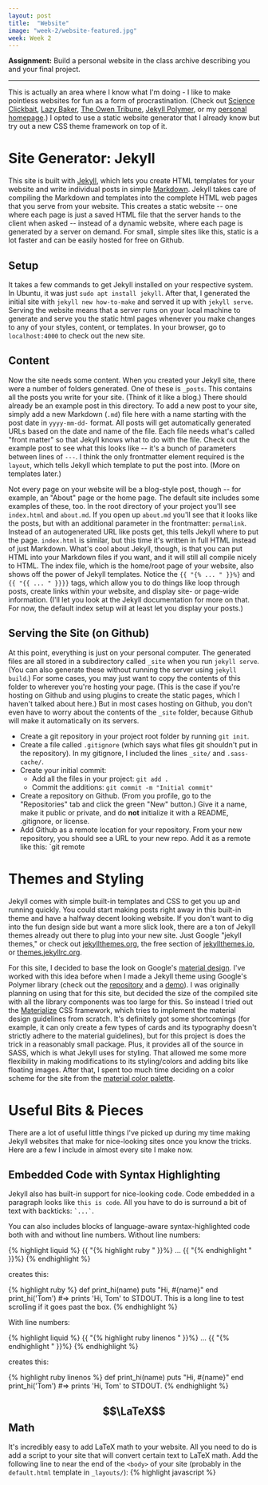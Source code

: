 ```yaml
---
layout: post
title:  "Website"
image: "week-2/website-featured.jpg"
week: Week 2
---
```


**Assignment:** Build a personal website in the class archive describing you and your final project.

<!--more-->

---

This is actually an area where I know what I'm doing - I like to make pointless websites for fun as a form of procrastination. (Check out [Science Clickbait](http://sciencebait.juliaebert.com/), [Lazy Baker](http://lazybaker.juliaebert.com/), [The Owen Tribune](http://owentribune.co/), [Jekyll Polymer](http://juliaebert.com/jekyll-polymer/), or my [personal homepage](http://juliaebert.com/).) I opted to use a static website generator that I already know but try out a new CSS theme framework on top of it.

# Site Generator: Jekyll

This site is built with [Jekyll](https://jekyllrb.com/), which lets you create HTML templates for your website and write individual posts in simple [Markdown](https://github.com/adam-p/markdown-here/wiki/Markdown-Cheatsheet). Jekyll takes care of compiling the Markdown and templates into the complete HTML web pages that you serve from your website. This creates a static website -- one where each page is just a saved HTML file that the server hands to the client when asked -- instead of a dynamic website, where each page is generated by a server on demand. For small, simple sites like this, static is a lot faster and can be easily hosted for free on Github.

## Setup

It takes a few commands to get Jekyll installed on your respective system. In Ubuntu, it was just `sudo apt install jekyll`. After that, I generated the initial site with `jekyll new how-to-make` and served it up with `jekyll serve`. Serving the website means that a server runs on your local machine to generate and serve you the static html pages whenever you make changes to any of your styles, content, or templates. In your browser, go to `localhost:4000` to check out the new site.

## Content

Now the site needs some content. When you created your Jekyll site, there were a number of folders generated. One of these is `_posts`. This contains all the posts you write for your site. (Think of it like a blog.) There should already be an example post in this directory. To add a new post to your site, simply add a new Markdown (`.md`) file here with a name starting with the post date in `yyyy-mm-dd-` format. All posts will get automatically generated URLs based on the date and name of the file. Each file needs what's called "front matter" so that Jekyll knows what to do with the file. Check out the example post to see what this looks like -- it's a bunch of parameters between lines of `---`. I think the only frontmatter element required is the `layout`, which tells Jekyll which template to put the post into. (More on templates later.)

Not every page on your website will be a blog-style post, though -- for example, an "About" page or the home page. The default site includes some examples of these, too. In the root directory of your project you'll see `index.html` and `about.md`. If you open up `about.md` you'll see that it looks like the posts, but with an additional parameter in the frontmatter: `permalink`. Instead of an autogenerated URL like posts get, this tells Jekyll where to put the page. `index.html` is similar, but this time it's written in full HTML instead of just Markdown. What's cool about Jekyll, though, is that you can put HTML into your Markdown files if you want, and it will still all compile nicely to HTML. The index file, which is the home/root page of your website, also shows off the power of Jekyll templates. Notice the `{{ "{% ... " }}%}` and `{{ "{{ ... " }}}}` tags, which allow you to do things like loop through posts, create links within your website, and display site- or page-wide information. (I'll let you look at the Jekyll documentation for more on that. For now, the default index setup will at least let you display your posts.)

## Serving the Site (on Github)

At this point, everything is just on your personal computer. The generated files are all stored in a subdirectory called `_site` when you run `jekyll serve`. (You can also generate these without running the server using `jekyll build`.) For some cases, you may just want to copy the contents of this folder to wherever you're hosting your page. (This is the case if you're hosting on Github and using plugins to create the static pages, which I haven't talked about here.) But in most cases hosting on Github, you don't even have to worry about the contents of the `_site` folder, because Github will make it automatically on its servers.

- Create a git repository in your project root folder by running `git init`.
- Create a file called `.gitignore` (which says what files git shouldn't put in the repository). In my gitignore, I included the lines `_site/` and `.sass-cache/`.
- Create your initial commit:
  - Add all the files in your project: `git add .`
  - Commit the additions: `git commit -m "Initial commit"`
- Create a repository on Github. (From you profile, go to the "Repositories" tab and click the green "New" button.) Give it a name, make it public or private, and do **not** initialize it with a README, .gitignore, or license.
- Add Github as a remote location for your repository. From your new repository, you should see a URL to your new repo. Add it as a remote like this:
  `git remote 

# Themes and Styling
  
Jekyll comes with simple built-in templates and CSS to get you up and running quickly. You could start making posts right away in this built-in theme and have a halfway decent looking website. If you don't want to dig into the fun design side but want a more slick look, there are a ton of Jekyll themes already out there to plug into your new site. Just Google "jekyll themes," or check out [jekyllthemes.org](http://jekyllthemes.org/), the free section of [jekyllthemes.io](https://jekyllthemes.io/), or [themes.jekyllrc.org](http://themes.jekyllrc.org/).

For this site, I decided to base the look on Google's [material design](https://material.io/guidelines/). I've worked with this idea before when I made a Jekyll theme using Google's Polymer library (check out the [repository](https://github.com/jtebert/jekyll-polymer) and a [demo](http://juliaebert.com/jekyll-polymer/)). I was originally planning on using that for this site, but decided the size of the compiled site with all the library components was too large for this. So instead I tried out the [Materialize](http://materializecss.com/) CSS framework, which tries to implement the material design guidelines from scratch. It's definitely got some shortcomings (for example, it can only create a few types of cards and its typography doesn't strictly adhere to the material guidelines), but for this project is does the trick in a reasonably small package. Plus, it provides all of the source in SASS, which is what Jekyll uses for styling. That allowed me some more flexibility in making modifications to its styling/colors and adding bits like floating images. After that, I spent too much time deciding on a color scheme for the site from the [material color palette](https://material.io/guidelines/style/color.html).

# Useful Bits & Pieces

There are a lot of useful little things I've picked up during my time making Jekyll websites that make for nice-looking sites once you know the tricks. Here are a few I include in almost every site I make now. 

## Embedded Code with Syntax Highlighting

Jekyll also has built-in support for nice-looking code. Code embedded in a paragraph looks like `this is code`. All you have to do is surround a bit of text with backticks: `` `...` ``.

You can also includes blocks of language-aware syntax-highlighted code both with and without line numbers. Without line numbers:

{% highlight liquid %}
{{ "{% highlight ruby " }}%}
... 
{{ "{% endhighlight " }}%}
{% endhighlight %}

creates this:
 
{% highlight ruby %}
def print_hi(name)
 puts "Hi, #{name}"
end
print_hi('Tom')
#=> prints 'Hi, Tom' to STDOUT. This is a long line to test scrolling if it goes past the box.
{% endhighlight %}

With line numbers:

{% highlight liquid %}
{{ "{% highlight ruby linenos " }}%}
... 
{{ "{% endhighlight " }}%}
{% endhighlight %}

creates this:

{% highlight ruby linenos %}
def print_hi(name)
puts "Hi, #{name}"
end
print_hi('Tom')
#=> prints 'Hi, Tom' to STDOUT.
{% endhighlight %}


## $$\LaTeX$$ Math

It's incredibly easy to add LaTeX math to your website. All you need to do is add a script to your site that will convert certain text to LaTeX math. Add the following line to near the end of the `<body>` of your site (probably in the `default.html` template in `_layouts/`):
{% highlight javascript %}
<script type="text/javascript" async
        src="https://cdnjs.cloudflare.com/ajax/libs/mathjax/2.7.2/MathJax.js?config=TeX-MML-AM_CHTML"/>
{% endhighlight %}

There are inline equations like \\( y = x + 2 \\) indicated by `\\( ... \\)`.

You can also display an equation (not inline displayed) using inline code, like \\[ y = x + 4\\] which you do with `\\[ ... \\]`.

Or you can display a block of math by surrounding it with `$$ ... $$`. Like this:

$$
\Gamma(z) = \int_0^\infty t^{z-1}e^{-t}dt\,.
$$


## Typography

There are a lot of different styles you can end up with from all the Markdown formatting, syntax highlighting, and any additional CSS you might add. I find it useful to keep track of what everything will look like in Markdown-based posts and pages by keeping a typography page. It's a useful reference when working on new content. You can check out mine for this site [here]({{ site.baseurl }}/typography/).

## Main images

Sites with images look snazzier. When showing previews of posts on a homepage, it looks nice to include an image with it. You can do this using the frontmatter. In your frontmatter, you can include a line like this:

 ```
 image: path/to/image.jpg
 ```
 
 Then, when referencing it from a loop through posts, you can reference this as the image `src`, like this (if you keep all your images in the path `/assets/imgs`):
{% highlight liquid %}
![image alt text]({{ "{{ site.base_url " }}}}/assets/imgs/{{ "{{ post.image " }}}})
{% endhighlight %}
 
 In the file for the post/page itself, you reference it like this:
{% highlight liquid %}
![image alt text]({{ "{{ site.base_url " }}}}/assets/imgs/{{ "{{ page.image " }}}})
{% endhighlight %}
  
## Extra Classes in Markdown

Sometimes you want to add extra classes to objects in your post for styling purposes, like making an image smaller expandable. This turns out to be really easy to do. The following adds the `small` and `right` classes to an `img` tag in the generated HTML:
{% highlight liquid %}
![image alt text]({{ "{{ site.base_url " }}}}/path/to/image.jpg){: .small .right}
{% endhighlight %}
You can then style these in your SASS/CSS files. I used these classes on this website to make images that are 50% width and float in the right side of the text.